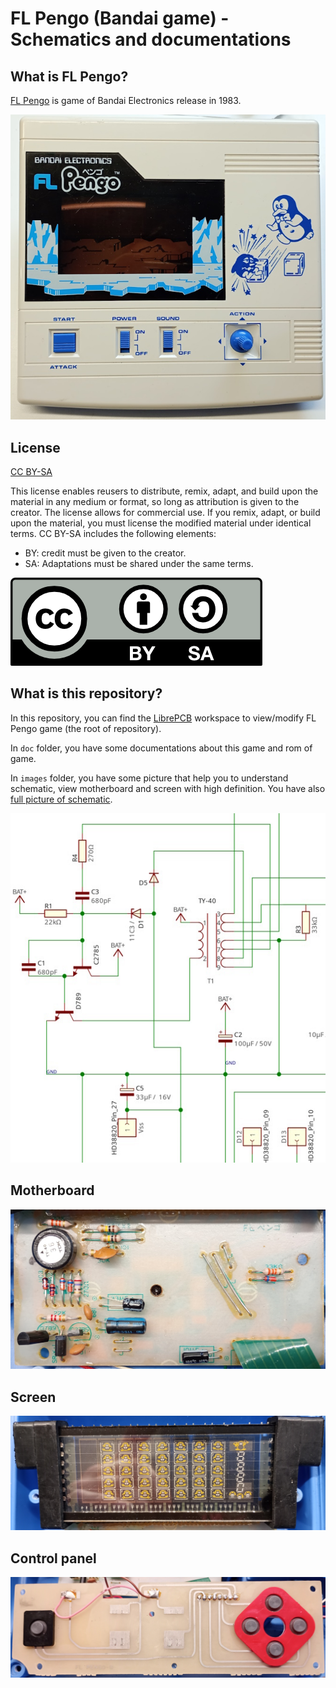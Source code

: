 # FL Pengo (Bandai game) - Schematics and documentations


## What is FL Pengo?

[FL Pengo](https://segaretro.org/FL_Pengo) is game of Bandai Electronics release in 1983.

![FL Pengo](./images/fl-pengo-mini.jpg)

## License

[CC BY-SA](https://creativecommons.org/licenses/by-sa/4.0/)

This license enables reusers to distribute, remix, adapt, and build upon the material in any medium or format, so long as attribution is given to the creator. The license allows for commercial use. If you remix, adapt, or build upon the material, you must license the modified material under identical terms. CC BY-SA includes the following elements:

* BY: credit must be given to the creator.
* SA: Adaptations must be shared under the same terms.

![license](./by-sa.png)

## What is this repository?

In this repository, you can find the [LibrePCB](https://librepcb.org) workspace to view/modify FL Pengo game (the root of repository).

In `doc` folder, you have some documentations about this game and rom of game.

In `images` folder, you have some picture that help you to understand schematic, view motherboard and screen with high definition.
You have also [full picture of schematic](./images/full-schematic.png).

![Partial schematic](./images/partial-schematic.jpg)

## Motherboard

![Motherboard](./images/motherboard.jpg)

## Screen

![Screen](./images/screen.jpg)

## Control panel

![Control panel](./images/control-panel.jpg)